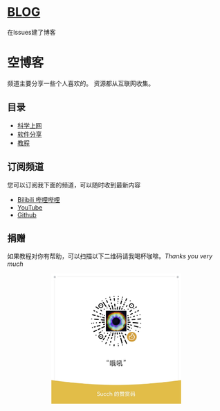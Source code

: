 # [BLOG](https://github.com/Succh/BLOG/issues)
在lssues建了博客

# 空博客
频道主要分享一些个人喜欢的。
资源都从互联网收集。

## 目录

* [科学上网](https://github.com/Succh/BLOG/labels/%E7%A7%91%E5%AD%A6%E4%B8%8A%E7%BD%91%E5%88%86%E4%BA%AB)
* [软件分享](https://github.com/Succh/BLOG/labels/%E8%BD%AF%E4%BB%B6%E5%88%86%E4%BA%AB)
* [教程](https://github.com/Succh/BLOG/labels/%E6%95%99%E7%A8%8B)


## 订阅频道
您可以订阅我下面的频道，可以随时收到最新内容
* [Bilibili 哔哩哔哩](https://space.bilibili.com/9187486)
* [YouTube](https://www.youtube.com/channel/UCzUdYcR8YhvPIQKwAkzw0PQ)
* [Github](https://github.com/Succh)

## 捐赠

如果教程对你有帮助，可以扫描以下二维码请我喝杯咖啡。*Thanks you very much*
<div align=center><img src="mmexport1625824730696.jpg" width = "300" div align=center />
